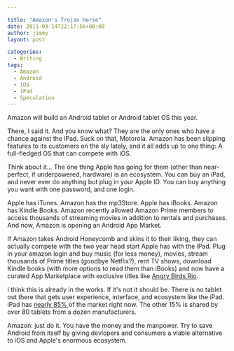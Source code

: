 ```yaml
---

title: "Amazon's Trojan Horse"
date: 2011-03-14T22:17:56+00:00
author: jimmy
layout: post

categories:
  - Writing
tags:
  - Amazon
  - Android
  - iOS
  - iPad
  - Speculation
---
```


  
Amazon will build an Android tablet or Android tablet OS this year.  
  
There, I said it.  And you know what?  They are the only ones who have a chance against the iPad.  Suck on that, Motorola.  Amazon has been slipping features to its customers on the sly lately, and it all adds up to one thing:  A full-fledged OS that can compete with iOS.
  
Think about it...  The one thing Apple has going for them (other than near-perfect, if underpowered, hardware) is an ecosystem.  You can buy an iPad, and never ever do anything but plug in your Apple ID.  You can buy anything you want with one password, and one login.
  
Apple has iTunes.  Amazon has the mp3Store.  Apple has iBooks.  Amazon has Kindle Books.  Amazon recently allowed Amazon Prime members to access thousands of streaming movies in addition to rentals and purchases.  And now, Amazon is opening an Android App Market.
  
If Amazon takes Android Honeycomb and skins it to their liking, they can actually compete with the two year head start Apple has with the iPad.  Plug in your amazon login and buy music (for less money), movies, stream thousands of Prime titles (goodbye Netflix?), rent TV shows, download Kindle books (with more options to read them than iBooks) and now have a curated App Marketplace with exclusive titles like <a class="offsite-link-inline" href="http://www.businessinsider.com/amazons-android-app-store-angry-birds-exclusive-2011-3" target="_blank">Angry Birds Rio</a>.
  
I think this is already in the works.  If it's not it should be.  There is no tablet out there that gets user experience, interface, and ecosystem like the iPad. iPad has <a class="offsite-link-inline" href="http://gigaom.com/apple/ipad-market-share-stabilizes-as-post-pc-apple-products-surge/" target="_blank">nearly 85% </a>of the market right now.  The other 15% is shared by over 80 tablets from a dozen manufacturers.  
  
Amazon:  just do it.  You have the money and the manpower.  Try to save Android from itself by giving devlopers and consumers a viable alternative to iOS and Apple's enormous ecosystem.   
  
